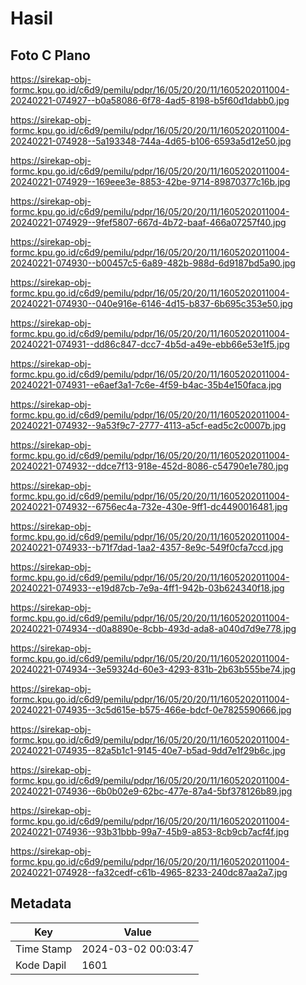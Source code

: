 # Hasil

## Foto C Plano

https://sirekap-obj-formc.kpu.go.id/c6d9/pemilu/pdpr/16/05/20/20/11/1605202011004-20240221-074927--b0a58086-6f78-4ad5-8198-b5f60d1dabb0.jpg

https://sirekap-obj-formc.kpu.go.id/c6d9/pemilu/pdpr/16/05/20/20/11/1605202011004-20240221-074928--5a193348-744a-4d65-b106-6593a5d12e50.jpg

https://sirekap-obj-formc.kpu.go.id/c6d9/pemilu/pdpr/16/05/20/20/11/1605202011004-20240221-074929--169eee3e-8853-42be-9714-89870377c16b.jpg

https://sirekap-obj-formc.kpu.go.id/c6d9/pemilu/pdpr/16/05/20/20/11/1605202011004-20240221-074929--9fef5807-667d-4b72-baaf-466a07257f40.jpg

https://sirekap-obj-formc.kpu.go.id/c6d9/pemilu/pdpr/16/05/20/20/11/1605202011004-20240221-074930--b00457c5-6a89-482b-988d-6d9187bd5a90.jpg

https://sirekap-obj-formc.kpu.go.id/c6d9/pemilu/pdpr/16/05/20/20/11/1605202011004-20240221-074930--040e916e-6146-4d15-b837-6b695c353e50.jpg

https://sirekap-obj-formc.kpu.go.id/c6d9/pemilu/pdpr/16/05/20/20/11/1605202011004-20240221-074931--dd86c847-dcc7-4b5d-a49e-ebb66e53e1f5.jpg

https://sirekap-obj-formc.kpu.go.id/c6d9/pemilu/pdpr/16/05/20/20/11/1605202011004-20240221-074931--e6aef3a1-7c6e-4f59-b4ac-35b4e150faca.jpg

https://sirekap-obj-formc.kpu.go.id/c6d9/pemilu/pdpr/16/05/20/20/11/1605202011004-20240221-074932--9a53f9c7-2777-4113-a5cf-ead5c2c0007b.jpg

https://sirekap-obj-formc.kpu.go.id/c6d9/pemilu/pdpr/16/05/20/20/11/1605202011004-20240221-074932--ddce7f13-918e-452d-8086-c54790e1e780.jpg

https://sirekap-obj-formc.kpu.go.id/c6d9/pemilu/pdpr/16/05/20/20/11/1605202011004-20240221-074932--6756ec4a-732e-430e-9ff1-dc4490016481.jpg

https://sirekap-obj-formc.kpu.go.id/c6d9/pemilu/pdpr/16/05/20/20/11/1605202011004-20240221-074933--b71f7dad-1aa2-4357-8e9c-549f0cfa7ccd.jpg

https://sirekap-obj-formc.kpu.go.id/c6d9/pemilu/pdpr/16/05/20/20/11/1605202011004-20240221-074933--e19d87cb-7e9a-4ff1-942b-03b624340f18.jpg

https://sirekap-obj-formc.kpu.go.id/c6d9/pemilu/pdpr/16/05/20/20/11/1605202011004-20240221-074934--d0a8890e-8cbb-493d-ada8-a040d7d9e778.jpg

https://sirekap-obj-formc.kpu.go.id/c6d9/pemilu/pdpr/16/05/20/20/11/1605202011004-20240221-074934--3e59324d-60e3-4293-831b-2b63b555be74.jpg

https://sirekap-obj-formc.kpu.go.id/c6d9/pemilu/pdpr/16/05/20/20/11/1605202011004-20240221-074935--3c5d615e-b575-466e-bdcf-0e7825590666.jpg

https://sirekap-obj-formc.kpu.go.id/c6d9/pemilu/pdpr/16/05/20/20/11/1605202011004-20240221-074935--82a5b1c1-9145-40e7-b5ad-9dd7e1f29b6c.jpg

https://sirekap-obj-formc.kpu.go.id/c6d9/pemilu/pdpr/16/05/20/20/11/1605202011004-20240221-074936--6b0b02e9-62bc-477e-87a4-5bf378126b89.jpg

https://sirekap-obj-formc.kpu.go.id/c6d9/pemilu/pdpr/16/05/20/20/11/1605202011004-20240221-074936--93b31bbb-99a7-45b9-a853-8cb9cb7acf4f.jpg

https://sirekap-obj-formc.kpu.go.id/c6d9/pemilu/pdpr/16/05/20/20/11/1605202011004-20240221-074928--fa32cedf-c61b-4965-8233-240dc87aa2a7.jpg


## Metadata

| Key        | Value               |
| ---------- | ------------------- |
| Time Stamp | 2024-03-02 00:03:47 |
| Kode Dapil | 1601                |



